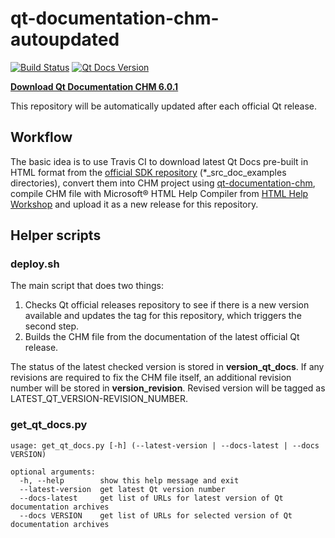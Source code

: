 # qt-documentation-chm-autoupdated
[![Build Status](https://travis-ci.com/vzhd1701/qt-documentation-chm-autoupdated.svg?branch=master)](https://travis-ci.com/vzhd1701/qt-documentation-chm-autoupdated)
[![Qt Docs Version](https://img.shields.io/github/v/release/vzhd1701/qt-documentation-chm-autoupdated?color=%230F&label=Qt%20Docs)](https://github.com/vzhd1701/qt-documentation-chm-autoupdated/releases/latest)

[**Download Qt Documentation CHM 6.0.1**](https://github.com/vzhd1701/qt-documentation-chm-autoupdated/releases/latest)

This repository will be automatically updated after each official Qt release.

## Workflow

The basic idea is to use Travis CI to download latest Qt Docs pre-built in HTML format from the [official SDK repository](https://download.qt.io/online/qtsdkrepository/windows_x86/desktop/) (*_src_doc_examples directories), convert them into CHM project using [qt-documentation-chm](https://github.com/vzhd1701/qt-documentation-chm), compile CHM file with Microsoft® HTML Help Compiler from [HTML Help Workshop](https://docs.microsoft.com/en-us/previous-versions/windows/desktop/htmlhelp/microsoft-html-help-downloads) and upload it as a new release for this repository.

## Helper scripts

### deploy.sh

The main script that does two things:

1. Checks Qt official releases repository to see if there is a new version available and updates the tag for this repository, which triggers the second step.
2. Builds the CHM file from the documentation of the latest official Qt release.

The status of the latest checked version is stored in **version_qt_docs**. If any revisions are required to fix the CHM file itself, an additional revision number will be stored in **version_revision**. Revised version will be tagged as LATEST_QT_VERSION-REVISION_NUMBER.

### get_qt_docs.py

```
usage: get_qt_docs.py [-h] (--latest-version | --docs-latest | --docs VERSION)

optional arguments:
  -h, --help        show this help message and exit
  --latest-version  get latest Qt version number
  --docs-latest     get list of URLs for latest version of Qt documentation archives
  --docs VERSION    get list of URLs for selected version of Qt documentation archives
```
